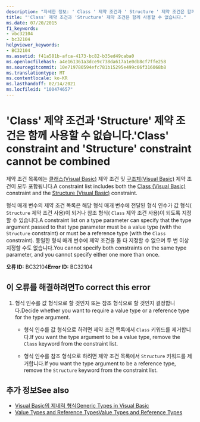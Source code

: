 ```yaml
---
description: "자세한 정보: ' Class ' 제약 조건과 ' Structure ' 제약 조건은 함께 사용할 수 없습니다."
title: "'Class' 제약 조건과 'Structure' 제약 조건은 함께 사용할 수 없습니다."
ms.date: 07/20/2015
f1_keywords:
- vbc32104
- bc32104
helpviewer_keywords:
- BC32104
ms.assetid: f41a581b-afca-4173-bc82-b35ed49caba0
ms.openlocfilehash: a4e161361a3dce9c738da617a1e0db8cf7ffe258
ms.sourcegitcommit: 10e719780594efc781b15295e499c66f316068b8
ms.translationtype: MT
ms.contentlocale: ko-KR
ms.lasthandoff: 02/14/2021
ms.locfileid: "100474657"
---
```

# <a name="class-constraint-and-structure-constraint-cannot-be-combined"></a><span data-ttu-id="609f3-103">'Class' 제약 조건과 'Structure' 제약 조건은 함께 사용할 수 없습니다.</span><span class="sxs-lookup"><span data-stu-id="609f3-103">'Class' constraint and 'Structure' constraint cannot be combined</span></span>

<span data-ttu-id="609f3-104">제약 조건 목록에는 [클래스(Visual Basic)](../language-reference/statements/class-statement.md) 제약 조건 및 [구조체(Visual Basic)](../language-reference/statements/structure-statement.md) 제약 조건이 모두 포함됩니다.</span><span class="sxs-lookup"><span data-stu-id="609f3-104">A constraint list includes both the [Class (Visual Basic)](../language-reference/statements/class-statement.md) constraint and the [Structure (Visual Basic)](../language-reference/statements/structure-statement.md) constraint.</span></span>  
  
 <span data-ttu-id="609f3-105">형식 매개 변수의 제약 조건 목록은 해당 형식 매개 변수에 전달된 형식 인수가 값 형식( `Structure` 제약 조건 사용)이 되거나 참조 형식( `Class` 제약 조건 사용)이 되도록 지정할 수 있습니다.</span><span class="sxs-lookup"><span data-stu-id="609f3-105">A constraint list on a type parameter can specify that the type argument passed to that type parameter must be a value type (with the `Structure` constraint) or must be a reference type (with the `Class` constraint).</span></span> <span data-ttu-id="609f3-106">동일한 형식 매개 변수에 제약 조건을 둘 다 지정할 수 없으며 두 번 이상 지정할 수도 없습니다.</span><span class="sxs-lookup"><span data-stu-id="609f3-106">You cannot specify both constraints on the same type parameter, and you cannot specify either one more than once.</span></span>  
  
 <span data-ttu-id="609f3-107">**오류 ID:** BC32104</span><span class="sxs-lookup"><span data-stu-id="609f3-107">**Error ID:** BC32104</span></span>  
  
## <a name="to-correct-this-error"></a><span data-ttu-id="609f3-108">이 오류를 해결하려면</span><span class="sxs-lookup"><span data-stu-id="609f3-108">To correct this error</span></span>  
  
1. <span data-ttu-id="609f3-109">형식 인수를 값 형식으로 할 것인지 또는 참조 형식으로 할 것인지 결정합니다.</span><span class="sxs-lookup"><span data-stu-id="609f3-109">Decide whether you want to require a value type or a reference type for the type argument.</span></span>  
  
    - <span data-ttu-id="609f3-110">형식 인수를 값 형식으로 하려면 제약 조건 목록에서 `Class` 키워드를 제거합니다.</span><span class="sxs-lookup"><span data-stu-id="609f3-110">If you want the type argument to be a value type, remove the `Class` keyword from the constraint list.</span></span>  
  
    - <span data-ttu-id="609f3-111">형식 인수를 참조 형식으로 하려면 제약 조건 목록에서 `Structure` 키워드를 제거합니다.</span><span class="sxs-lookup"><span data-stu-id="609f3-111">If you want the type argument to be a reference type, remove the `Structure` keyword from the constraint list.</span></span>  
  
## <a name="see-also"></a><span data-ttu-id="609f3-112">추가 정보</span><span class="sxs-lookup"><span data-stu-id="609f3-112">See also</span></span>

- [<span data-ttu-id="609f3-113">Visual Basic의 제네릭 형식</span><span class="sxs-lookup"><span data-stu-id="609f3-113">Generic Types in Visual Basic</span></span>](../programming-guide/language-features/data-types/generic-types.md)
- [<span data-ttu-id="609f3-114">Value Types and Reference Types</span><span class="sxs-lookup"><span data-stu-id="609f3-114">Value Types and Reference Types</span></span>](../programming-guide/language-features/data-types/value-types-and-reference-types.md)
